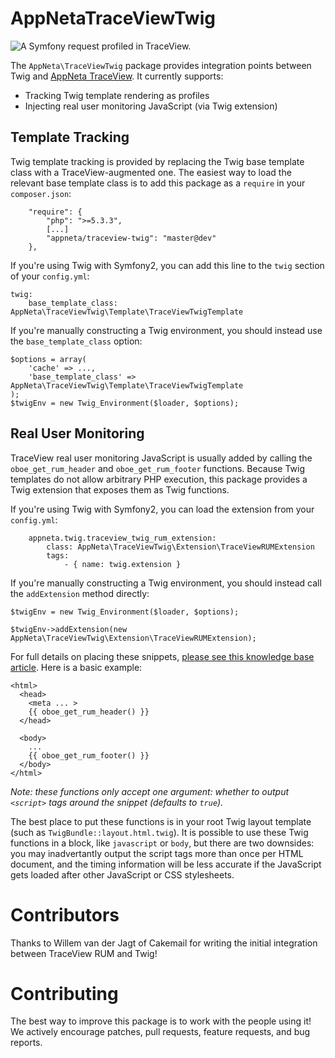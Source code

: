 AppNetaTraceViewTwig
====================
![A Symfony request profiled in TraceView.](http://appneta.github.io/AppNetaTraceViewBundle/images/AppNetaTraceViewBundle.png)

The `AppNeta\TraceViewTwig` package provides integration points between Twig and
[AppNeta TraceView](http://www.appneta.com/products/traceview/). It currently supports:

- Tracking Twig template rendering as profiles
- Injecting real user monitoring JavaScript (via Twig extension)

## Template Tracking
Twig template tracking is provided by replacing the Twig base template class with
a TraceView-augmented one. The easiest way to load the relevant base template
class is to add this package as a `require` in your `composer.json`:
```
    "require": {
        "php": ">=5.3.3",
        [...]
        "appneta/traceview-twig": "master@dev"
    },
```

If you're using Twig with Symfony2, you can add this line to the `twig` section
of your `config.yml`:
```
twig:
    base_template_class: AppNeta\TraceViewTwig\Template\TraceViewTwigTemplate
```

If you're manually constructing a Twig environment, you should instead use the
`base_template_class` option:
```
$options = array(
    'cache' => ...,
    'base_template_class' => AppNeta\TraceViewTwig\Template\TraceViewTwigTemplate
);
$twigEnv = new Twig_Environment($loader, $options);
```

## Real User Monitoring
TraceView real user monitoring JavaScript is usually added by calling the
`oboe_get_rum_header` and `oboe_get_rum_footer` functions. Because Twig templates
do not allow arbitrary PHP execution, this package provides a Twig extension that
exposes them as Twig functions.

If you're using Twig with Symfony2, you can load the extension from your `config.yml`:
```
    appneta.twig.traceview_twig_rum_extension:
        class: AppNeta\TraceViewTwig\Extension\TraceViewRUMExtension
        tags:
            - { name: twig.extension }
```

If you're manually constructing a Twig environment, you should instead call the
`addExtension` method directly:
```
$twigEnv = new Twig_Environment($loader, $options);

$twigEnv->addExtension(new AppNeta\TraceViewTwig\Extension\TraceViewRUMExtension);
```

For full details on placing these snippets, [please see this knowledge base article](https://support.tv.appneta.com/support/solutions/articles/86401-php-rum). Here
is a basic example:
```
<html>
  <head>
    <meta ... >
    {{ oboe_get_rum_header() }}
  </head>

  <body>
    ...
    {{ oboe_get_rum_footer() }}
  </body>
</html>
```
*Note: these functions only accept one argument: whether to output `<script>`
tags around the snippet (defaults to `true`).*

The best place to put these functions is in your root Twig layout template (such
as `TwigBundle::layout.html.twig`). It is possible to use these Twig functions
in a block, like `javascript` or `body`, but there are two downsides: you may
inadvertantly output the script tags more than once per HTML document, and the
timing information will be less accurate if the JavaScript gets loaded after other JavaScript or CSS stylesheets.

# Contributors

Thanks to Willem van der Jagt of Cakemail for writing the initial integration
between TraceView RUM and Twig!

# Contributing

The best way to improve this package is to work with the people using it! We
actively encourage patches, pull requests, feature requests, and bug reports.
